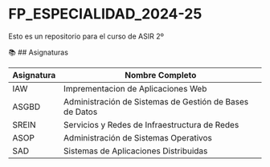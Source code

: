# FP_ESPECIALIDAD_2024-25
Esto es un repositorio para el curso de ASIR 2º

📚 ## Asignaturas

| Asignatura | Nombre Completo                            |
|------------|---------------------------------------------|
| IAW        | Imprementacion de Aplicaciones Web            |
| ASGBD      | Administración de Sistemas de Gestión de Bases de Datos |
| SREIN      | Servicios y Redes de Infraestructura de Redes |
| ASOP       | Administración de Sistemas Operativos       |
| SAD        | Sistemas de Aplicaciones Distribuidas       |
